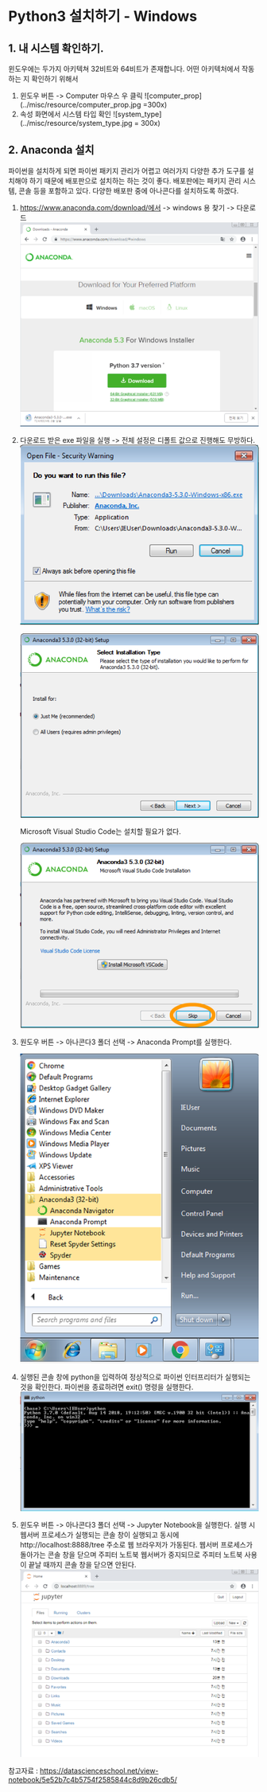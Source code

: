 # **Python3 설치하기 - Windows**

## 1. 내 시스템 확인하기.

윈도우에는 두가지 아키텍쳐 32비트와 64비트가 존재합니다. 어떤 아키텍처에서 작동하는 지 확인하기 위해서 

1. 윈도우 버튼 -> Computer 마우스 우 클릭
   ![computer_prop](../misc/resource/computer_prop.jpg =300x)
2. 속성 화면에서 시스템 타입 확인
   ![system_type](../misc/resource/system_type.jpg = 300x)

## 2. Anaconda 설치

파이썬을 설치하게 되면 파이썬 패키지 관리가 어렵고 여러가지 다양한 추가 도구를 설치해야 하기 때문에 배포판으로 설치하는 하는 것이 좋다. 배포판에는 패키지 관리 시스템, 콘솔 등을 포함하고 있다. 다양한 배포판 중에 아나콘다를 설치하도록 하겠다.

1. https://www.anaconda.com/download/에서 -> windows 용 찾기 -> 다운로드
  ![image-20181031235747129](../misc/resource/image-20181031235747129.png)

2. 다운로드 받은 exe 파일을 실행 -> 전체 설정은 디폴트 값으로 진행해도 무방하다.
   ![image-20181101001406240](../misc/resource/image-20181101001406240.png)

   ![image-20181101001445572](../misc/resource/image-20181101001445572.png)


   Microsoft Visual Studio Code는 설치할 필요가 없다.

   ![image-20181101002138424](../misc/resource/image-20181101002138424.png)

3. 원도우 버튼 -> 아나콘다3 폴더 선택 -> Anaconda Prompt를 실행한다.

   ![image-20181101002557355](../misc/resource/image-20181101002557355.png)

4. 실행된 콘솔 창에 python을 입력하여 정상적으로 파이썬 인터프리터가 실행되는 것을 확인한다.
   파이썬을 종료하려면 exit() 명령을 실행한다.
   ![image-20181101003055937](../misc/resource/image-20181101003055937.png)

5. 윈도우 버튼 -> 아나콘다3 폴더 선택 -> Jupyter Notebook을 실행한다.
   실행 시 웹서버 프로세스가 실행되는 콘솔 창이 실행되고 동시에 http://localhost:8888/tree 주소로 웹 브라우저가 가동된다. 
   웹서버 프로세스가 돌아가는 콘솔 창을 닫으며 주피터 노트북 웹서버가 중지되므로 주피터 노트북 사용이 끝날 때까지 콘솔 창을 닫으면 안된다.
   ![image-20181101003355114](../misc/resource/image-20181101003355114.png)





참고자료 : https://datascienceschool.net/view-notebook/5e52b7c4b5754f2585844c8d9b26cdb5/

